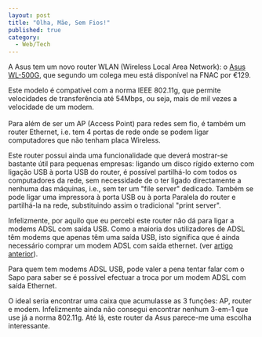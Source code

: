 ```yaml
---
layout: post
title: "Olha, Mãe, Sem Fios!"
published: true
category:
  - Web/Tech
---
```


A Asus tem um novo router WLAN (Wireless Local Area Network): o [Asus
WL-500G], que segundo um colega meu está disponível na FNAC por €129.

Este modelo é compatível com a norma IEEE 802.11g, que permite
velocidades de transferência até 54Mbps, ou seja, mais de mil vezes a
velocidade de um modem.\
\
Para além de ser um AP (Access Point) para redes sem fio, é também um
router Ethernet, i.e. tem 4 portas de rede onde se podem ligar
computadores que não tenham placa Wireless.

Este router possui ainda uma funcionalidade que deverá mostrar-se
bastante útil para pequenas empresas: ligando um disco rígido externo
com ligação USB à porta USB do router, é possível partilhá-lo com todos
os computadores da rede, sem necessidade de o ter ligado directamente a
nenhuma das máquinas, i.e., sem ter um "file server" dedicado. Também se
pode ligar uma impressora à porta USB ou à porta Paralela do router e
partilhá-la na rede, substituindo assim o tradicional "print server".

Infelizmente, por aquilo que eu percebi este router não dá para ligar a
modems ADSL com saída USB. Como a maioria dos utilizadores de ADSL têm
modems que apenas têm uma saída USB, isto significa que é ainda
necessário comprar um modem ADSL com saída ethernet. (ver [artigo
anterior]).

Para quem tem modems ADSL USB, pode valer a pena tentar falar com o Sapo
para saber se é possível efectuar a troca por um modem ADSL com saída
Ethernet.

O ideal seria encontrar uma caixa que acumulasse as 3 funções: AP,
router e modem. Infelizmente ainda não consegui encontrar nenhum 3-em-1
que use já a norma 802.11g. Até lá, este router da Asus parece-me uma
escolha interessante.

  [Asus WL-500G]: http://www.asus.com/products/communication/wireless/wl-500g/overview.htm
  [artigo anterior]: http://olifante.blogs.com/covil/2003/12/sapoadsl.html
